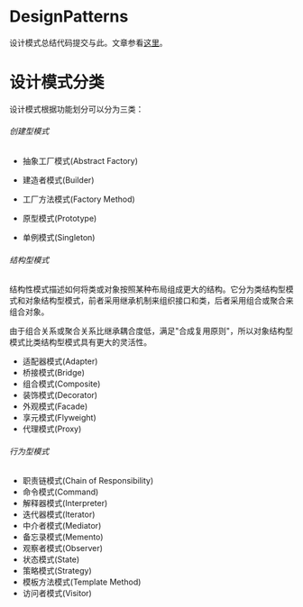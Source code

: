 
# DesignPatterns

设计模式总结代码提交与此。文章参看[这里](https://blog.csdn.net/qq_38350635/category_8718811.html?spm=1001.2014.3001.5482)。

# 设计模式分类

设计模式根据功能划分可以分为三类：

###### 创建型模式

- 抽象工厂模式(Abstract Factory)

- 建造者模式(Builder)

- 工厂方法模式(Factory Method)

- 原型模式(Prototype)

- 单例模式(Singleton)

###### 结构型模式

结构性模式描述如何将类或对象按照某种布局组成更大的结构。它分为类结构型模式和对象结构型模式，前者采用继承机制来组织接口和类，后者采用组合或聚合来
组合对象。

由于组合关系或聚合关系比继承耦合度低，满足"合成复用原则"，所以对象结构型模式比类结构型模式具有更大的灵活性。

- 适配器模式(Adapter)
- 桥接模式(Bridge)
- 组合模式(Composite)
- 装饰模式(Decorator)
- 外观模式(Facade)
- 享元模式(Flyweight)
- 代理模式(Proxy)

###### 行为型模式
- 职责链模式(Chain of Responsibility)
- 命令模式(Command)
- 解释器模式(Interpreter)
- 迭代器模式(Iterator)
- 中介者模式(Mediator)
- 备忘录模式(Memento)
- 观察者模式(Observer)
- 状态模式(State)
- 策略模式(Strategy)
- 模板方法模式(Template Method)
- 访问者模式(Visitor)

